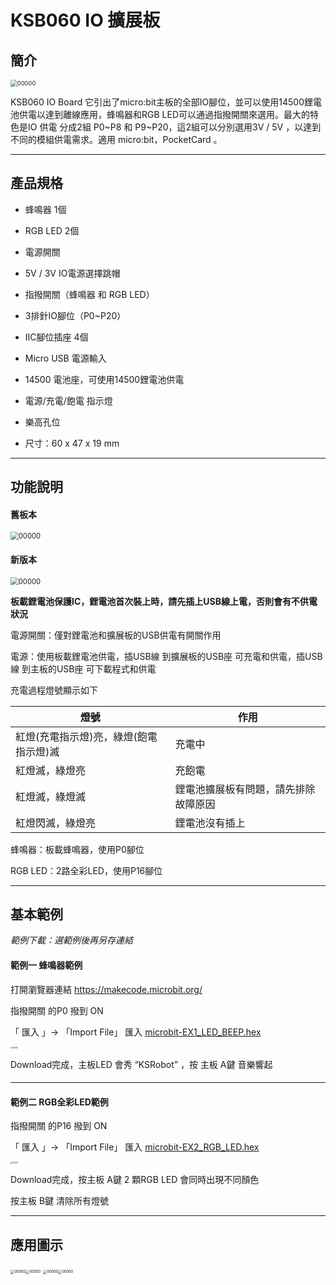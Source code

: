 # KSB060 IO 擴展板

## 簡介

<img src="images/KSB060/001.jpg" alt="00000" style="zoom:67%;" />



KSB060 IO Board 它引出了micro:bit主板的全部IO腳位，並可以使用14500鋰電池供電以達到離線應用，蜂鳴器和RGB LED可以通過指撥開關來選用。最大的特色是IO 供電 分成2組 P0~P8 和 P9~P20，這2組可以分別選用3V / 5V ，以達到不同的模組供電需求。適用 micro:bit，PocketCard 。



------

## 產品規格

- 蜂鳴器 1個

- RGB LED 2個

- 電源開關

- 5V / 3V IO電源選擇跳帽

- 指撥開關（蜂鳴器 和 RGB LED）

- 3排針IO腳位（P0~P20）

- IIC腳位插座 4個

- Micro USB 電源輸入

- 14500 電池座，可使用14500鋰電池供電

- 電源/充電/飽電 指示燈

- 樂高孔位

- 尺寸：60 x 47 x 19 mm

  

------

## 功能說明

#### 舊板本

<img src="images/KSB060/002.png" alt="00000" style="zoom:80%;" />

#### 新版本

<img src="images/KSB060/009.png" alt="00000" style="zoom:80%;" />





**板載鋰電池保護IC，鋰電池首次裝上時，請先插上USB線上電，否則會有不供電狀況**

電源開關：僅對鋰電池和擴展板的USB供電有開關作用

電源：使用板載鋰電池供電，插USB線 到擴展板的USB座 可充電和供電，插USB線 到主板的USB座 可下載程式和供電

充電過程燈號顯示如下 

| 燈號           | 作用                                 |
| -------------- | ------------------------------------ |
| 紅燈(充電指示燈)亮，綠燈(飽電指示燈)滅 | 充電中                               |
| 紅燈滅，綠燈亮 | 充飽電                               |
| 紅燈滅，綠燈滅 | 鋰電池擴展板有問題，請先排除故障原因 |
| 紅燈閃滅，綠燈亮 | 鋰電池沒有插上 |

蜂鳴器：板載蜂鳴器，使用P0腳位

RGB LED：2路全彩LED，使用P16腳位



------

## 基本範例

*範例下載：選範例後再另存連結*



#### 範例一  蜂鳴器範例

打開瀏覽器連結 https://makecode.microbit.org/

指撥開關 的P0 撥到 ON

「 匯入 」-> 「Import File」 匯入 [microbit-EX1_LED_BEEP.hex](example/KSB060/microbit-EX1_LED_BEEP.hex)

<img src="images/KSB060/007.png" alt="00000" style="zoom:20%;" />

Download完成，主板LED 會秀 “KSRobot” ，按 主板 A鍵 音樂響起

####  

------

#### 範例二  RGB全彩LED範例

指撥開關 的P16 撥到 ON

「 匯入 」-> 「Import File」 匯入 [microbit-EX2_RGB_LED.hex](example/KSB060/microbit-EX2_RGB_LED.hex)

<img src="images/KSB060/008.png" alt="00000" style="zoom:20%;" />



Download完成，按主板 A鍵 2 顆RGB LED 會同時出現不同顏色

按主板 B鍵 清除所有燈號



------

## 應用圖示
<img src="images/KSB060/003.jpg" alt="00000" style="zoom:40%;" /><img src="images/KSB060/004.jpg" alt="00000" style="zoom:40%;" />
<img src="images/KSB060/005.jpg" alt="00000" style="zoom:40%;" /><img src="images/KSB060/006.jpg" alt="00000" style="zoom:40%;" />

